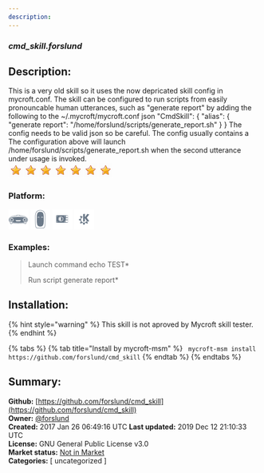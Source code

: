 ```yaml
---
description: 
---
```


### _cmd_skill.forslund_  
## Description:  
This is a very old skill so it uses the now depricated skill config in mycroft.conf.
The skill can be configured to run scripts from easily pronouncable human utterances, such as "generate report" by adding the following to the ~/.mycroft/mycroft.conf
json
"CmdSkill": {
"alias": {
"generate report": "/home/forslund/scripts/generate_report.sh"
}
}
The config needs to be valid json so be careful. The config usually contains a
The configuration above will launch /home/forslund/scripts/generate_report.sh when the second utterance under usage is invoked.  
![](../.gitbook/assets/star.png)![](../.gitbook/assets/star.png)![](../.gitbook/assets/star.png)![](../.gitbook/assets/star.png)![](../.gitbook/assets/star.png)![](../.gitbook/assets/star.png)![](../.gitbook/assets/star.png)  
  
### Platform:  
 ![Mark I](../.gitbook/assets/mark-1-icon.png)  ![Mark II](../.gitbook/assets/mark-2-icon.png)  ![Picroft](../.gitbook/assets/picroft-icon.png)  ![plasmoid](../.gitbook/assets/kde.png)   
### Examples:  
> Launch command echo TEST*  
>   
> Run script generate report*  
>   
  
## Installation:  
{% hint style="warning" %}
This skill is not aproved by Mycroft skill tester.
{% endhint %}
    
{% tabs %}
{% tab title="Install by mycroft-msm" %}
``` mycroft-msm install https://github.com/forslund/cmd_skill```
{% endtab %}
  {% endtabs %}
    
## Summary:  
**Github:** [https://github.com/forslund/cmd_skill](https://github.com/forslund/cmd_skill)  
**Owner:** [@forslund](https://github.com/forslund)  
**Created:** 2017 Jan 26 06:49:16 UTC  **Last updated:** 2019 Dec 12 21:10:33 UTC  
**License:** GNU General Public License v3.0  
**Market status:** [Not in Market](https://market.mycroft.ai/skill/)  
**Categories:** [ uncategorized ]   
